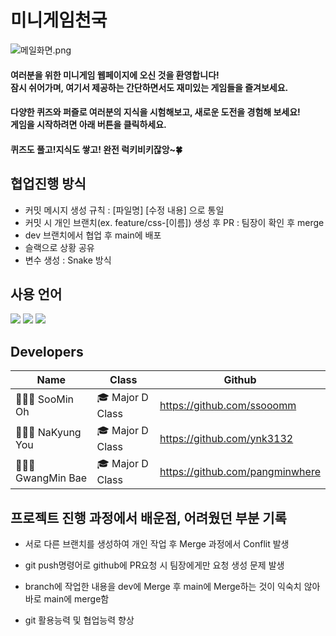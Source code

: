 # 미니게임천국
![메일화면.png](https://github.com/ssooomm/git-term-project/blob/main/image/main.png)
#### 여러분을 위한 미니게임 웹페이지에 오신 것을 환영합니다! <br> 잠시 쉬어가며, 여기서 제공하는 간단하면서도 재미있는 게임들을 즐겨보세요. <br>
#### 다양한 퀴즈와 퍼즐로 여러분의 지식을 시험해보고, 새로운 도전을 경험해 보세요! <br> 게임을 시작하려면 아래 버튼을 클릭하세요.<br>
#### 퀴즈도 풀고!지식도 쌓고! 완전 럭키비키잖앙~🍀

## 협업진행 방식
- 커밋 메시지 생성 규칙 : [파일명] [수정 내용] 으로 통일<br>
- 커밋 시 개인 브랜치(ex. feature/css-[이름]) 생성 후 PR : 팀장이 확인 후 merge<br>
- dev 브랜치에서 협업 후 main에 배포<br>
- 슬랙으로 상황 공유<br>
- 변수 생성 : Snake 방식

## 사용 언어
<span>
<img src="https://img.shields.io/badge/html5-E34F26?style=plastic&logo=html5&logoColor=white"/>
<img src="https://img.shields.io/badge/css3-1572B6?style=plastic&logo=css3&logoColor=white"/>
<img src="https://img.shields.io/badge/javascript-F7DF1E?style=plastic&logo=javascript&logoColor=white"/>
</span>

## Developers
| Name | Class | Github |
|-|-|-|
| 👩🏻‍💻 SooMin Oh | 🎓 Major D Class | https://github.com/ssooomm |
| 👩🏻‍💻 NaKyung You | 🎓 Major D Class | https://github.com/ynk3132 |
| 👨🏻‍💻 GwangMin Bae | 🎓 Major D Class | https://github.com/pangminwhere |

## 프로젝트 진행 과정에서 배운점, 어려웠던 부분 기록
- 서로 다른 브랜치를 생성하여 개인 작업 후 Merge 과정에서 Conflit 발생
- git push명령어로 github에 PR요청 시 팀장에게만 요청 생성 문제 발생
- branch에 작업한 내용을 dev에 Merge 후 main에 Merge하는 것이 익숙치 않아 바로 main에 merge함

- git 활용능력 및 협업능력 향상
